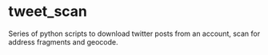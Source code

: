 # tweet_scan
Series of python scripts to download twitter posts from an account, scan for address fragments and geocode.
